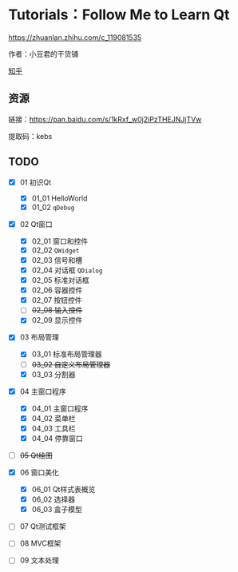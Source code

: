 # Tutorials：Follow Me to Learn Qt

https://zhuanlan.zhihu.com/c_119081535

作者：小豆君的干货铺

[知乎](https://www.zhihu.com/people/xiao-dou-jun-de-gan-huo-pu/activities) 

## 资源

链接：https://pan.baidu.com/s/1kRxf_w0j2iPzTHEJNJjTVw 

提取码：kebs 

## TODO

- [x] 01 初识Qt
  - [x] 01_01 HelloWorld
  - [x] 01_02 `qDebug` 
- [x] 02 Qt窗口
  - [x] 02_01 窗口和控件
  - [x] 02_02 `QWidget` 
  - [x] 02_03 信号和槽
  - [x] 02_04 对话框 `QDialog` 
  - [x] 02_05 标准对话框
  - [x] 02_06 容器控件
  - [x] 02_07 按钮控件
  - [ ] ~~02_08 输入控件~~
  - [x] 02_09 显示控件
- [x] 03 布局管理
  - [x] 03_01 标准布局管理器
  - [ ] ~~03_02 自定义布局管理器~~
  - [x] 03_03 分割器
- [x] 04 主窗口程序
  - [x] 04_01 主窗口程序
  - [x] 04_02 菜单栏
  - [x] 04_03 工具栏
  - [x] 04_04 停靠窗口
- [ ] ~~05 Qt绘图~~
- [x] 06 窗口美化
  - [x] 06_01 Qt样式表概览
  - [x] 06_02 选择器
  - [x] 06_03 盒子模型
- [ ] 07 Qt测试框架
- [ ] 08 MVC框架
- [ ] 09 文本处理

